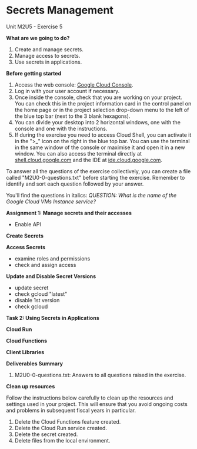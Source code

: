 # **Secrets Management**

Unit M2U5 - Exercise 5

**What are we going to do?**

1. Create and manage secrets.
2. Manage access to secrets.
3. Use secrets in applications.

**Before getting started**

1. Access the web console: [Google Cloud Console](https://console.cloud.google.com/).
2. Log in with your user account if necessary.
3. Once inside the console, check that you are working on your project. You can check this in the project information card in the control panel on the home page or in the project selection drop-down menu to the left of the blue top bar (next to the 3 blank hexagons).
4. You can divide your desktop into 2 horizontal windows, one with the console and one with the instructions.
5. If during the exercise you need to access Cloud Shell, you can activate it in the ">_" icon on the right in the blue top bar. You can use the terminal in the same window of the console or maximise it and open it in a new window. You can also access the terminal directly at [shell.cloud.google.com](https://shell.cloud.google.com/) and the IDE at [ide.cloud.google.com](https://ide.cloud.google.com/).

To answer all the questions of the exercise collectively, you can create a file called "M2U0-0-questions.txt" before starting the exercise. Remember to identify and sort each question followed by your answer.

You&#39;ll find the questions in italics: _QUESTION: What is the name of the Google Cloud VMs Instance service?_

**Assignment 1: Manage secrets and their accesses**

- Enable API

**Create Secrets**

**Access Secrets**

- examine roles and permissions
- check and assign access

**Update and Disable Secret Versions**

- update secret
- check gcloud "latest"
- disable 1st version
- check gcloud

**Task 2: Using Secrets in Applications**

**Cloud Run**

**Cloud Functions**

**Client Libraries**

**Deliverables Summary**

1. M2U0-0-questions.txt: Answers to all questions raised in the exercise.

**Clean up resources**

Follow the instructions below carefully to clean up the resources and settings used in your project. This will ensure that you avoid ongoing costs and problems in subsequent fiscal years in particular.

1. Delete the Cloud Functions feature created.
2. Delete the Cloud Run service created.
3. Delete the secret created.
4. Delete files from the local environment.
